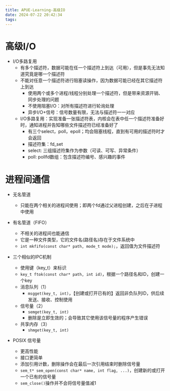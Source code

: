 ```yaml
---
title: APUE-Learning-高级IO
date: 2024-07-22 20:42:34
tags:
---
```


# 高级I/O

* I/O多路复用
    - 有多个描述符，数据可能在任一个描述符上到达（可用），但是事先无法知道究竟是哪一个描述符
    - 不能对任意一个描述符进行阻塞读操作，因为数据可能已经在其它描述符上到达
        - 使用两个或多个进程/线程分别处理一个描述符，但是带来资源开销、同步处理的问题
        - 不使用阻塞I/O：对所有描述符进行轮询处理
        - 异步I/O+信号：信号数量有限，无法与描述符一一对应
    - I/O多路复用：实现准备一张描述符表，内核会在表中任一个描述符准备好时，通知进程并告知哪些文件描述符已经准备好了
        - 有三个select，poll，epoll；均会阻塞线程，直到有可用的描述符时才会返回
        - 描述符集：fd_set
        - select: 三组描述符集作为参数（可读、可写、异常条件）
        - poll: pollfd数组：包含描述符编号、感兴趣的事件


# 进程间通信

* 无名管道
    - 只能在两个相关的进程间使用；即两个fd通过父进程创建，之后在子进程中使用

* 有名管道（FIFO）
    - 不相关的进程间也能通信
    - 它是一种文件类型，它的文件名(路径名)存在于文件系统中
    - `int mkfifo(const char* path, mode_t mode);`，返回值为文件描述符

* 三个相似的IPC机制
    - 使用键（key_t）来标识
    - `key_t ftok(const char* path, int id)`，根据一个路径名和ID，创建一个key

    * 消息队列（1）
        - `msgget(key_t, int)`，【创建或打开已有的】返回非负队列ID，供后续发送、接收、控制使用
    * 信号量（2）
        - `semget(key_t, int)`
        - 删除是立即生效的；会导致其它使用该信号量的程序产生错误
    * 共享内存（3）
        - `shmget(key_t, int)`

* POSIX 信号量
    - 更高性能
    - 接口更简单
    - 添加引用计数，删除操作会在最后一次引用结束时删除信号量
    * `sem_t* sem_open(const char* name, int flag, ...)`，创建新的或打开一个已有的信号量
    * `sem_close()`操作并不会将信号量值减1
